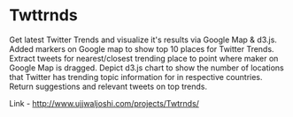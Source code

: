 # Twttrnds
Get latest Twitter Trends and visualize it's results via Google Map &amp; d3.js. Added markers on Google map to show top 10 places for Twitter Trends. Extract tweets for nearest/closest trending place to point where maker on Google Map is dragged. Depict d3.js chart to show the number of locations that Twitter has trending topic information for in respective countries. Return suggestions and relevant tweets on top trends.

Link - http://www.ujjwaljoshi.com/projects/Twtrnds/
